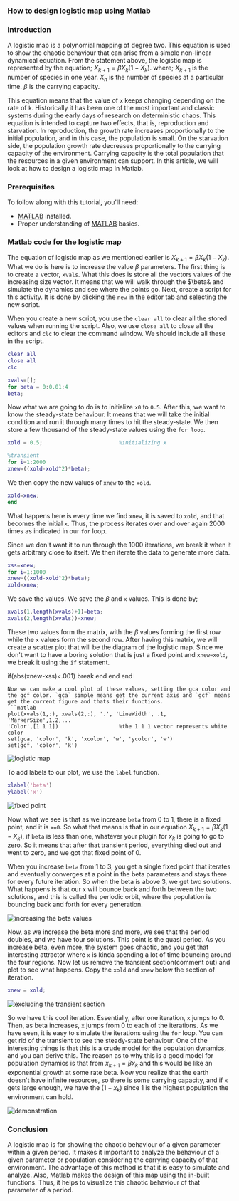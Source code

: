 ### How to design logistic map using Matlab
### Introduction
A logistic map is a polynomial mapping of degree two. This equation is used to show the chaotic behaviour that can arise from a simple non-linear dynamical equation. From the statement above, the logistic map is represented by the equation;
$X_{k+1}=\beta X_k(1-X_k)$. 
where;
$X_{k+1}$ is the number of species in one year.
$X_n$ is the number of species at a particular time.
$\beta$ is the carrying capacity.

This equation means that the value of `x` keeps changing depending on the rate of `k`. Historically it has been one of the most important and classic systems during the early days of research on deterministic chaos. 
This equation is intended to capture two effects, that is, reproduction and starvation. In reproduction, the growth rate increases proportionally to the initial population, and in this case, the population is small. On the starvation side, the population growth rate decreases proportionally to the carrying capacity of the environment. Carrying capacity is the total population that the resources in a given environment can support. In this article, we will look at how to design a logistic map in Matlab.

### Prerequisites
To follow along with this tutorial, you'll need:
- [MATLAB](https://www.mathworks.com/products/get-matlab.html?s_tid=gn_getml) installed.
- Proper understanding of [MATLAB](https://www.section.io/engineering-education/getting-started-with-matlab/) basics.

### Matlab code for the logistic map
The equation of logistic map as we mentioned earlier is $X_{k+1}=\beta X_k(1-X_k)$. What we do is here is to increase the value $\beta$ parameters. The first thing is to create a vector, `xvals`. What this does is store all the vectors values of the increasing size vector. It means that we will walk through the $\beta& and simulate the dynamics and see where the points go. Next, create a script for this activity. It is done by clicking the `new` in the editor tab and selecting the new script.

When you create a new script, you use the `clear all` to clear all the stored values when running the script. Also, we use `close all` to close all the editors and `clc` to clear the command window. We should include all these in the script.
```Matlab
clear all
close all
clc

xvals=[];
for beta = 0:0.01:4
beta;
```
Now what we are going to do is to initialize `x0` to `0.5`. After this, we want to know the steady-state behaviour. It means that we will take the initial condition and run it through many times to hit the steady-state. We then store a few thousand of the steady-state values using the `for loop`. 
```Matlab
xold = 0.5;                        %initializing x

%transient
for i=1:2000
xnew=((xold-xold^2)*beta);
```
We then copy the new values of `xnew` to the `xold`.
```Matlab
xold=xnew;
end
```
What happens here is every time we find `xnew`, it is saved to `xold`, and that becomes the initial `x`. Thus, the process iterates over and over again 2000 times as indicated in our `for` loop.

Since we don't want it to run through the 1000 iterations, we break it when it gets arbitrary close to itself. We then iterate the data to generate more data. 
```Matlab
xss=xnew;
for i=1:1000
xnew=((xold-xold^2)*beta);
xold=xnew;
```
We save the values. We save the $\beta$ and `x` values. This is done by;
```matlab
xvals(1,length(xvals)+1)=beta;
xvals(2,length(xvals))=xnew;
```
These two values form the matrix, with the $\beta$ values forming the first row while the `x` values form the second row. After having this matrix, we will create a scatter plot that will be the diagram of the logistic map. Since we don't want to have a boring solution that is just a fixed point and `xnew=xold`, we break it using the `if` statement.

if(abs(xnew-xss)<.001)
break
end
end
end
```
Now we can make a cool plot of these values, setting the gca color and the gcf color. `gca` simple means get the current axis and `gcf` means get the current figure and thats their functions. 
```matlab
plot(xvals(1,:), xvals(2,:), '.', 'LineWidth', .1, 'MarkerSize',1.2,...
'Color',[1 1 1])                   %the 1 1 1 vector represents white color
set(gca, 'color', 'k', 'xcolor', 'w', 'ycolor', 'w')
set(gcf, 'color', 'k')
```

![logistic map](/engineering-education/how-to-design-logistic-map-using-matlab/map_one.png)

To add labels to our plot, we use the `label` function.
```matlab
xlabel('beta')
ylabel('x')
```
![fixed point](/engineering-education/how-to-design-logistic-map-using-matlab/map_two.png)

Now, what we see is that as we increase `beta` from 0 to 1, there is a fixed point, and it is `x=0`. So what that means is that in our equation $X_{k+1}=\beta X_k(1-X_k)$, if `beta` is less than one, whatever your plugin for $x_k$ is going to go to zero. So it means that after that transient period, everything died out and went to zero, and we got that fixed point of 0.

When you increase `beta` from 1 to 3, you get a single fixed point that iterates and eventually converges at a point in the beta parameters and stays there for every future iteration. So when the beta is above 3, we get two solutions. What happens is that our `x` will bounce back and forth between the two solutions, and this is called the periodic orbit, where the population is bouncing back and forth for every generation.

![increasing the beta values](/engineering-education/how-to-design-logistic-map-using-matlab/map_three.png)

Now, as we increase the beta more and more, we see that the period doubles, and we have four solutions. This point is the quasi period. As you increase beta, even more, the system goes chaotic, and you get that interesting attractor where `x` is kinda spending a lot of time bouncing around the four regions.
Now let us remove the transient section(comment out) and plot to see what happens. Copy the `xold` and `xnew` below the section of iteration.
```Matlab
xnew = xold;
```

![excluding the transient section](/engineering-education/how-to-design-logistic-map-using-matlab/map_four.png)

So we have this cool iteration. Essentially, after one iteration, `x` jumps to 0. Then, as beta increases, `x` jumps from 0 to each of the iterations.
As we have seen, it is easy to simulate the iterations using the `for` loop. You can get rid of the transient to see the steady-state behaviour. One of the interesting things is that this is a crude model for the population dynamics, and you can derive this. The reason as to why this is a good model for population dynamics is that from $x_{k+1}=\beta x_k$ and this would be like an exponential growth at some rate beta. Now you realize that the earth doesn't have infinite resources, so there is some carrying capacity, and if `x` gets large enough, we have the $(1-x_k)$ since 1 is the highest population the environment can hold.

![demonstration](/engineering-education/how-to-design-logistic-map-using-matlab/map_five.png)

### Conclusion
A logistic map is for showing the chaotic behaviour of a given parameter within a given period. It makes it important to analyze the behaviour of a given parameter or population considering the carrying capacity of that environment. The advantage of this method is that it is easy to simulate and analyze. Also, Matlab makes the design of this map using the in-built functions. Thus, it helps to visualize this chaotic behaviour of that parameter of a period.




<!-- MathJax script -->
<script type="text/javascript" async
    src="https://cdnjs.cloudflare.com/ajax/libs/mathjax/2.7.1/MathJax.js?config=TeX-AMS-MML_HTMLorMML">
    MathJax.Hub.Config({
    tex2jax: {
      inlineMath: [['$','$'], ['\\(','\\)']],
      displayMath: [['$$','$$']],
      processEscapes: true,
      processEnvironments: true,
      skipTags: ['script', 'noscript', 'style', 'textarea', 'pre'],
      TeX: { equationNumbers: { autoNumber: "AMS" },
           extensions: ["AMSmath.js", "AMSsymbols.js"] }
    }
    });
    MathJax.Hub.Queue(function() {
      // Fix <code> tags after MathJax finishes running. This is a
      // hack to overcome a shortcoming of Markdown. Discussion at
      // https://github.com/mojombo/jekyll/issues/199
      var all = MathJax.Hub.getAllJax(), i;
      for(i = 0; i < all.length; i += 1) {
          all[i].SourceElement().parentNode.className += ' has-jax';
      }
    });
    MathJax.Hub.Config({
    // Autonumbering by mathjax
    TeX: { equationNumbers: { autoNumber: "AMS" } }
    });
  </script>
